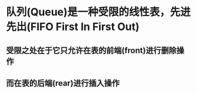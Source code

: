# 队列(Queue)是一种受限的线性表，先进先出(FIFO First In First Out)
## 受限之处在于它只允许在表的前端(front)进行删除操作
## 而在表的后端(rear)进行插入操作

